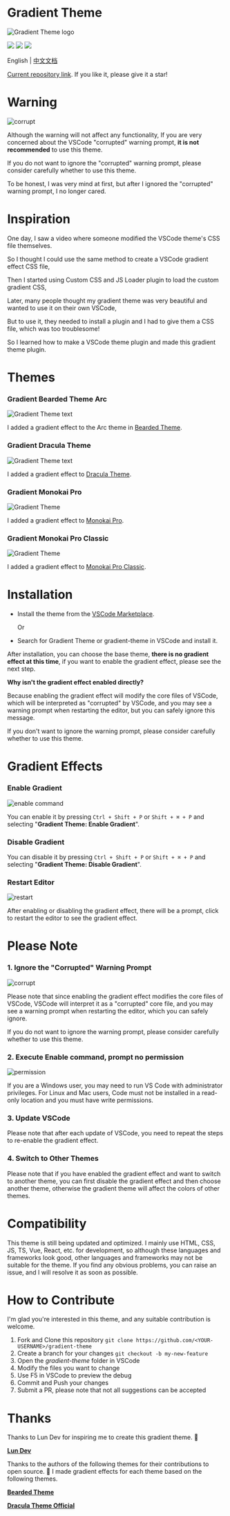 # Gradient Theme

![Gradient Theme logo](./images/banner.png)

[![](https://badgen.net/vs-marketplace/v/shaobeichen.gradient-theme)](https://marketplace.visualstudio.com/items?itemName=shaobeichen.gradient-theme)
[![](https://badgen.net/vs-marketplace/i/shaobeichen.gradient-theme)](https://marketplace.visualstudio.com/items?itemName=shaobeichen.gradient-theme)
[![](https://badgen.net/vs-marketplace/d/shaobeichen.gradient-theme)](https://marketplace.visualstudio.com/items?itemName=shaobeichen.gradient-theme)

English | [中文文档](./README-zh.md)

[Current repository link](https://github.com/shaobeichen/gradient-theme). If you like it, please give it a star!

# Warning

![corrupt](./images/corrupt.png)

Although the warning will not affect any functionality, If you are very concerned about the VSCode "corrupted" warning prompt, **it is not recommended** to use this theme.

If you do not want to ignore the "corrupted" warning prompt, please consider carefully whether to use this theme.

To be honest, I was very mind at first, but after I ignored the "corrupted" warning prompt, I no longer cared.

# Inspiration

One day, I saw a video where someone modified the VSCode theme's CSS file themselves.

So I thought I could use the same method to create a VSCode gradient effect CSS file,

Then I started using Custom CSS and JS Loader plugin to load the custom gradient CSS,

Later, many people thought my gradient theme was very beautiful and wanted to use it on their own VSCode,

But to use it, they needed to install a plugin and I had to give them a CSS file, which was too troublesome!

So I learned how to make a VSCode theme plugin and made this gradient theme plugin.

# Themes

### Gradient Bearded Theme Arc

![Gradient Theme text](./images/gradient-bearded-theme-arc.png)

I added a gradient effect to the Arc theme in [Bearded Theme](https://marketplace.visualstudio.com/items?itemName=BeardedBear.beardedtheme).

### Gradient Dracula Theme

![Gradient Theme text](./images/gradient-dracula-theme.png)

I added a gradient effect to [Dracula Theme](https://marketplace.visualstudio.com/items?itemName=dracula-theme.theme-dracula).

### Gradient Monokai Pro

![Gradient Theme](./images/gradient-monokai-pro.png)

I added a gradient effect to [Monokai Pro](https://marketplace.visualstudio.com/items?itemName=monokai.theme-monokai-pro-vscode).

### Gradient Monokai Pro Classic

![Gradient Theme](./images/gradient-monokai-pro-classic.png)

I added a gradient effect to [Monokai Pro Classic](https://marketplace.visualstudio.com/items?itemName=monokai.theme-monokai-pro-vscode).

# Installation

- Install the theme from the [VSCode Marketplace](https://marketplace.visualstudio.com/items?itemName=shaobeichen.gradient-theme).

  Or

- Search for Gradient Theme or gradient-theme in VSCode and install it.

After installation, you can choose the base theme, **there is no gradient effect at this time**, if you want to enable the gradient effect, please see the next step.

**Why isn't the gradient effect enabled directly?**

Because enabling the gradient effect will modify the core files of VSCode, which will be interpreted as "corrupted" by VSCode, and you may see a warning prompt when restarting the editor, but you can safely ignore this message.

If you don't want to ignore the warning prompt, please consider carefully whether to use this theme.

# Gradient Effects

### Enable Gradient

![enable command](./images/command.png)

You can enable it by pressing `Ctrl + Shift + P` or `Shift + ⌘ + P` and selecting "**Gradient Theme: Enable Gradient**".

### Disable Gradient

You can disable it by pressing `Ctrl + Shift + P` or `Shift + ⌘ + P` and selecting "**Gradient Theme: Disable Gradient**".

### Restart Editor

![restart](./images/restart.png)

After enabling or disabling the gradient effect, there will be a prompt, click to restart the editor to see the gradient effect.

# Please Note

### 1. Ignore the "Corrupted" Warning Prompt

![corrupt](./images/corrupt.png)

Please note that since enabling the gradient effect modifies the core files of VSCode, VSCode will interpret it as a "corrupted" core file, and you may see a warning prompt when restarting the editor, which you can safely ignore.

If you do not want to ignore the warning prompt, please consider carefully whether to use this theme.

### 2. Execute Enable command, prompt no permission

![permission](./images/permission.png)

If you are a Windows user, you may need to run VS Code with administrator privileges. For Linux and Mac users, Code must not be installed in a read-only location and you must have write permissions.

### 3. Update VSCode

Please note that after each update of VSCode, you need to repeat the steps to re-enable the gradient effect.

### 4. Switch to Other Themes

Please note that if you have enabled the gradient effect and want to switch to another theme, you can first disable the gradient effect and then choose another theme, otherwise the gradient theme will affect the colors of other themes.

# Compatibility

This theme is still being updated and optimized. I mainly use HTML, CSS, JS, TS, Vue, React, etc. for development, so although these languages and frameworks look good, other languages and frameworks may not be suitable for the theme. If you find any obvious problems, you can raise an issue, and I will resolve it as soon as possible.

# How to Contribute

I'm glad you're interested in this theme, and any suitable contribution is welcome.

1. Fork and Clone this repository `git clone https://github.com/<YOUR-USERNAME>/gradient-theme`
2. Create a branch for your changes `git checkout -b my-new-feature`
3. Open the _gradient-theme_ folder in VSCode
4. Modify the files you want to change
5. Use F5 in VSCode to preview the debug
6. Commit and Push your changes
7. Submit a PR, please note that not all suggestions can be accepted

# Thanks

Thanks to Lun Dev for inspiring me to create this gradient theme. 🙏

**[Lun Dev](https://www.youtube.com/@lundeveloper)**

Thanks to the authors of the following themes for their contributions to open source. 🙏 I made gradient effects for each theme based on the following themes.

**[Bearded Theme](https://marketplace.visualstudio.com/items?itemName=BeardedBear.beardedtheme)**

**[Dracula Theme Official](https://marketplace.visualstudio.com/items?itemName=dracula-theme.theme-dracula)**
